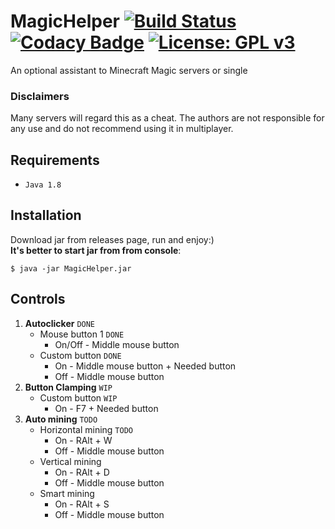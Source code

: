 # MagicHelper [![Build Status](https://travis-ci.com/Russia9/MagicHelper.svg?branch=master)](https://travis-ci.com/Russia9/MagicHelper) [![Codacy Badge](https://api.codacy.com/project/badge/Grade/d7d05b76675242248ce2d6009be97010)](https://app.codacy.com/app/Russia9/MagicHelper?utm_source=github.com&utm_medium=referral&utm_content=Russia9/MagicHelper&utm_campaign=Badge_Grade_Dashboard) [![License: GPL v3](https://img.shields.io/badge/License-GPLv3-blue.svg)](https://www.gnu.org/licenses/gpl-3.0)
An optional assistant to Minecraft Magic servers or single
### Disclaimers
Many servers will regard this as a cheat. The authors are not 
responsible for any use and do not recommend using it in multiplayer.

## Requirements
 - `Java 1.8`

## Installation
Download jar from releases page, run and enjoy:) <br>
**It's better to start jar from from console**:
```Shell
$ java -jar MagicHelper.jar
```

## Controls 
1. **Autoclicker** `DONE`
   - Mouse button 1 `DONE`
     - On/Off - Middle mouse button 
   - Custom button `DONE`
     - On - Middle mouse button + Needed button
     - Off -  Middle mouse button
2. **Button Clamping** `WIP`
   - Custom button `WIP`
      - On - F7 + Needed button
3. **Auto mining** `TODO`
   - Horizontal mining `TODO`
     - On - RAlt + W
     - Off - Middle mouse button
   - Vertical mining
     - On - RAlt + D
     - Off - Middle mouse button
   - Smart mining
     - On - RAlt + S
     - Off - Middle mouse button
